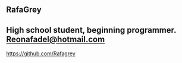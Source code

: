 RafaGrey
-----------
High school student, beginning programmer.
Reonafadel@hotmail.com
---------
https://github.com/Rafagrey